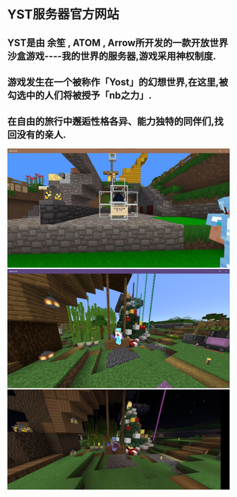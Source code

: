# YST服务器官方网站
## YST是由 余笙 , ATOM , Arrow所开发的一款开放世界沙盒游戏----我的世界的服务器,游戏采用神权制度.
## 游戏发生在一个被称作「Yost」的幻想世界,在这里,被勾选中的人们将被授予「nb之力」.
## 在自由的旅行中邂逅性格各异、能力独特的同伴们,找回没有的亲人.
![alt 打龙](./dragonegg.jpg)
![alt santa](./photos/3.jpg)
![alt Santa](./photos/2.jpg)
